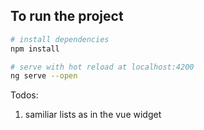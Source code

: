 ## To run the project
``` bash
# install dependencies
npm install

# serve with hot reload at localhost:4200
ng serve --open
```

Todos:
1. samiliar lists as in the vue widget